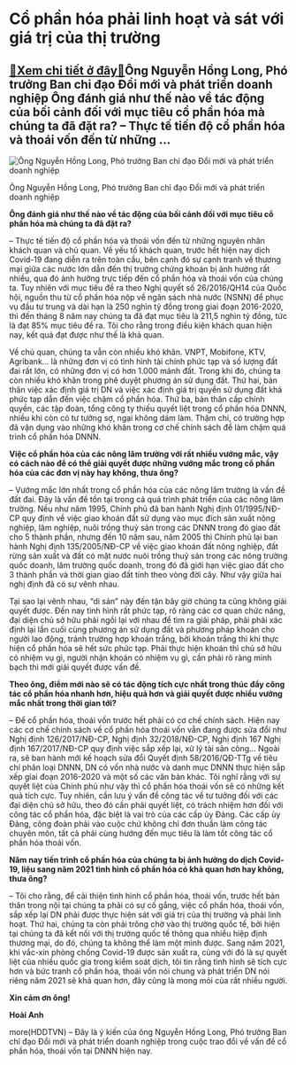 Cổ phần hóa phải linh hoạt và sát với giá trị của thị trường
============================================================

[:gift:Xem chi tiết ở đây:gift:](https://hddtvn.com/co-phan-hoa-phai-linh-hoat-va-sat-voi-gia-tri-cua-thi-truong/)Ông Nguyễn Hồng Long, Phó trưởng Ban chỉ đạo Đổi mới và phát triển doanh nghiệp Ông đánh giá như thế nào về tác động của bối cảnh đối với mục tiêu cổ phần hóa mà chúng ta đã đặt ra? – Thực tế tiến độ cổ phần hóa và thoái vốn đến từ những …
-----------------------------------------------------------------------------------------------------------------------------------------------------------------------------------------------------------------------------------------------





![Ông Nguyễn Hồng Long, Phó trưởng Ban chỉ đạo Đổi mới và phát triển doanh nghiệp](https://hddtvn.com/wp-content/uploads/2021/01/5443_7-4946_ong_NguyYn_HYng_Long.jpg "Ông Nguyễn Hồng Long, Phó trưởng Ban chỉ đạo Đổi mới và phát triển doanh nghiệp")


Ông Nguyễn Hồng Long, Phó trưởng Ban chỉ đạo Đổi mới và phát triển doanh nghiệp



**Ông đánh giá như thế nào về tác động của bối cảnh đối với mục tiêu cổ phần hóa mà chúng ta đã đặt ra?**


– Thực tế tiến độ cổ phần hóa và thoái vốn đến từ những nguyên nhân khách quan và chủ quan. Về yếu tố khách quan, trước hết hiện nay dịch Covid-19 đang diễn ra trên toàn cầu, bên cạnh đó sự cạnh tranh về thương mại giữa các nước lớn dẫn đến thị trường chứng khoán bị ảnh hưởng rất nhiều, qua đó ảnh hưởng trực tiếp đến cổ phần hóa và thoái vốn của chúng ta. Tuy nhiên với mục tiêu đề ra theo Nghị quyết số 26/2016/QH14 của Quốc hội, nguồn thu từ cổ phần hóa nộp về ngân sách nhà nước (NSNN) để phục vụ đầu tư trung và dài hạn là 250 nghìn tỷ đồng trong giai đoạn 2016-2020, thì đến tháng 8 năm nay chúng ta đã đạt mục tiêu là 211,5 nghìn tỷ đồng, tức là đạt 85% mục tiêu đề ra. Tôi cho rằng trong điều kiện khách quan hiện nay, kết quả đạt được như thế là khả quan.


Về chủ quan, chúng ta vẫn còn nhiều khó khăn. VNPT, Mobifone, KTV, Agribank… là những đơn vị có tình hình tài chính phức tạp và số lượng đất đai rất lớn, có những đơn vị có hơn 1.000 mảnh đất. Trong khi đó, chúng ta còn nhiều khó khăn trong phê duyệt phương án sử dụng đất. Thứ hai, bản thân việc xác định giá trị DN và việc xác định giá trị quyền sử dụng đất khá phức tạp dẫn đến việc chậm cổ phần hóa. Thứ ba, bản thân cấp chính quyền, các tập đoàn, tổng công ty thiếu quyết liệt trong cổ phần hóa DNNN, nhiều khi còn có tư tưởng sợ, ngại không dám làm. Thậm chí, có trường hợp đã vận dụng vào những khó khăn trong cơ chế chính sách để làm chậm quá trình cổ phần hóa DNNN.


**Việc cổ phần hóa của các nông lâm trường với rất nhiều vướng mắc, vậy có cách nào để có thể giải quyết được những vướng mắc trong cổ phần hóa của các đơn vị này hay không, thưa ông?**


– Vướng mắc lớn nhất trong cổ phần hóa của các nông lâm trường là vấn đề đất đai. Đây là vấn đề tồn tại trong cả quá trình phát triển của các nông lâm trường. Nếu như năm 1995, Chính phủ đã ban hành Nghị định 01/1995/NĐ-CP quy định về việc giao khoán đất sử dụng vào mục đích sản xuất nông nghiệp, lâm nghiệp, nuôi trồng thuỷ sản trong các DNNN trong đó giao đất cho 5 thành phần, nhưng đến 10 năm sau, năm 2005 thì Chính phủ lại ban hành Nghị định 135/2005/NĐ-CP về việc giao khoán đất nông nghiệp, đất rừng sản xuất và đất có mặt nước nuôi trồng thuỷ sản trong các nông trường quốc doanh, lâm trường quốc doanh, trong đó đã giới hạn việc giao đất cho 3 thành phần và thời gian giao đất tính theo vòng đời cây. Như vậy giữa hai nghị định đã có sự vênh nhau.


Tại sao lại vênh nhau, “di sản” này đến tận bây giờ chúng ta cũng không giải quyết được. Đến nay tình hình rất phức tạp, rõ ràng các cơ quan chức năng, đại diện chủ sở hữu phải ngồi lại với nhau để tìm ra giải pháp, phải phải xác định lại lần cuối cùng phương án sử dụng đất và phương pháp khoán cho người lao động, tránh trường hợp khoán trắng, bởi khoán trắng thì khi thực hiện cổ phần hóa sẽ hết sức phức tạp. Phải thực hiện khoán thì chủ sở hữu có nhiệm vụ gì, người nhận khoán có nhiệm vụ gì, cần phải rõ ràng minh bạch thì mới giải quyết được vấn đề.


**Theo ông, điểm mới nào sẽ có tác động tích cực nhất trong thúc đẩy công tác cổ phần hóa nhanh hơn, hiệu quả hơn và giải quyết được nhiều vướng mắc nhất trong thời gian tới?**


– Để cổ phần hóa, thoái vốn trước hết phải có cơ chế chính sách. Hiện nay các cơ chế chính sách về cổ phần hóa thoái vốn vẫn đang được sửa đổi như Nghị định 126/2017/NĐ-CP, Nghị định 32/2018/NĐ-CP, Nghị định 167 Nghị định 167/2017/NĐ-CP quy định việc sắp xếp lại, xử lý tài sản công… Ngoài ra, sẽ ban hành mới kế hoạch sửa đổi Quyết định 58/2016/QĐ-TTg về tiêu chí phân loại DNNN, DN có vốn nhà nước và danh mục DNNN thực hiện sắp xếp giai đoạn 2016-2020 và một số các văn bản khác. Tôi nghĩ rằng với sự quyết liệt của Chính phủ như vậy thì cổ phần hóa thoái vốn sẽ có những kết quả tích cực. Tuy nhiên, cần lưu ý vấn đề công tác về tư tưởng đối với các đại diện chủ sở hữu, theo đó cần phải quyết liệt, có trách nhiệm hơn đối với công tác cổ phần hóa, đặc biệt là vai trò của các cấp ủy Đảng. Các cấp ủy Đảng, công đoàn phải vào cuộc chứ không chỉ đơn thuần làm công tác chuyên môn, tất cả phải cùng hướng đến mục tiêu là làm tốt công tác cổ phần hóa thoái vốn.


**Năm nay tiến trình cổ phần hóa của chúng ta bị ảnh hưởng do dịch Covid-19, liệu sang năm 2021 tình hình cổ phần hóa có khả quan hơn hay không, thưa ông?**


– Tôi cho rằng, để cải thiện tình hình cổ phần hóa, thoái vốn, trước hết bản thân trong nội tại chúng ta phải có sự cố gắng, việc cổ phần hóa, thoái vốn, sắp xếp lại DN phải được thực hiện sát với giá trị của thị trường và phải linh hoạt. Thứ hai, chúng ta còn phải trông chờ vào thị trường quốc tế, bởi hiện tại chúng ta đã kết nối với thị trường quốc tế thông qua nhiều hiệp định thương mại, do đó, chúng ta không thể làm một mình được. Sang năm 2021, khi vắc-xin phòng chống Covid-19 được sản xuất ra, cùng với đó là sự quyết liệt của nhiều quốc gia trong kiểm soát dịch, tôi tin rằng tình hình sẽ tích cực hơn và bức tranh cổ phần hóa, thoái vốn nói chung và phát triển DN nói riêng năm 2021 sẽ khả quan hơn, đây cũng là mong mỏi của rất nhiều người.


**Xin cảm ơn ông!**




**Hoài Anh**



more(HDDTVN) – Đây là ý kiến của ông Nguyễn Hồng Long, Phó trưởng Ban chỉ đạo Đổi mới và phát triển doanh nghiệp trong cuộc trao đổi về vấn đề cổ phần hóa, thoái vốn tại DNNN hiện nay.

